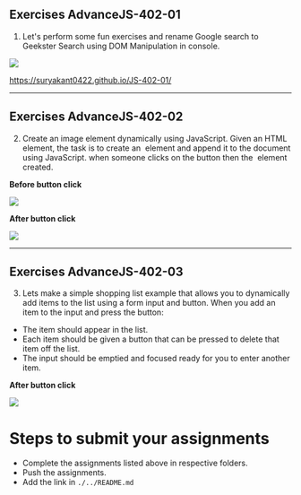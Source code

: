 ## Exercises AdvanceJS-402-01

1. Let's perform some fun exercises and rename Google search to Geekster Search using DOM Manipulation in console.

![](./image/geekster_search.png)


https://suryakant0422.github.io/JS-402-01/

<hr>

## Exercises AdvanceJS-402-02
2. Create an image element dynamically using JavaScript. Given an HTML element, the task is to create an <img> element and append it to the document using JavaScript.    when someone clicks on the button then the <img> element created.

**Before button click**

![](./image/bgeek.png)

**After button click**

![](./image/geek.png)

<hr>

## Exercises AdvanceJS-402-03
3. Lets make a simple shopping list example that allows you to dynamically add items to the list using a form input and button. When you add an item to the input and press the button:
 
- The item should appear in the list.
- Each item should be given a button that can be pressed to delete    that item off the list.
- The input should be emptied and focused ready for you to enter another item.


**After button click**

![](https://developer.mozilla.org/en-US/docs/Learn/JavaScript/Client-side_web_APIs/Manipulating_documents/shopping-list.png)

# Steps to submit your assignments

- Complete the assignments listed above in respective folders.
- Push the assignments.
- Add the link in ```./../README.md``` 
